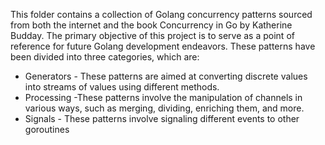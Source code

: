 This folder contains a collection of Golang concurrency patterns sourced from both the internet and the book Concurrency in Go by Katherine Budday. The primary objective of this project is to serve as a point of reference for future Golang development endeavors. These patterns have been divided into three categories, which are:

- Generators - These patterns are aimed at converting discrete values into streams of values using different methods.
- Processing -These patterns involve the manipulation of channels in various ways, such as merging, dividing, enriching them, and more.
- Signals - These patterns involve signaling different events to other goroutines